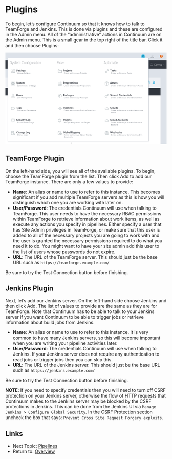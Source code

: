 Plugins
=======

To begin, let’s configure Continuum so that it knows how to talk to TeamForge
and Jenkins. This is done via plugins and these are configured in the Admin
menu.  All of the “administrative” actions in Continuum are on the Admin menu.
This is a small gear in the top right of the title bar.  Click it and then
choose Plugins:

![Admin Menu](images/admin-menu.png "Continuum Admin Menu")

TeamForge Plugin
----------------
On the left-hand side, you will see all of the available plugins. To begin,
choose the TeamForge plugin from the list. Then click Add to add our TeamForge
instance.  There are only a few values to provide:

* **Name**: An alias or name to use to refer to this instance. This becomes
  significant if you add multiple TeamForge servers as this is how you will
  distinguish which one you are working with later on.
* **User/Password**: The credentials Continuum will use when talking to 
  TeamForge. This user needs to have the necessary RBAC permissions within
  TeamForge to retrieve information about work items, as well as execute any
  actions you specify in pipelines. Either specify a user that has Site Admin
  privileges in TeamForge, or make sure that this user is added to all of the
  necessary projects you are going to work with and the user is granted the
  necessary permissions required to do what you need it to do. You might want
  to have your site admin add this user to the list of users whose passwords
  do not expire.
* **URL**: The URL of the TeamForge server.  This should just be the base URL
  such as `https://teamforge.example.com/`

Be sure to try the Test Connection button before finishing.

Jenkins Plugin
--------------
Next, let’s add our Jenkins server. On the left-hand side choose Jenkins and
then click Add. The list of values to provide are the same as they are for
TeamForge. Note that Continuum has to be able to talk to your Jenkins server if
you want Continuum to be able to trigger jobs or retrieve information about
build jobs from Jenkins.

* **Name**: An alias or name to use to refer to this instance. It is very
  common to have many Jenkins servers, so this will become important when you
  are writing your pipeline activities later.
* **User/Password**: The credentials Continuum will use when talking to Jenkins.
  If your Jenkins server does not require any authentication to read jobs or
  trigger jobs then you can skip this.
* **URL**: The URL of the Jenkins server.  This should just be the base URL such
  as `https://jenkins.example.com/`

Be sure to try the Test Connection button before finishing.

**NOTE**: If you need to specify credentials then you will need to turn off CSRF
protection on your Jenkins server, otherwise the flow of HTTP requests that
Continuum makes to the Jenkins server may be blocked by the CSRF protections in
Jenkins.  This can be done from the Jenkins UI via
`Manage Jenkins > Configure Global Security`.  In the CSRF Protection section
uncheck the box that says: `Prevent Cross Site Request Forgery exploits`.


Links
-----

* Next Topic: [Pipelines](PIPELINES.md "Pipelines")
* Return to: [Overview](../README.md "Overview")


